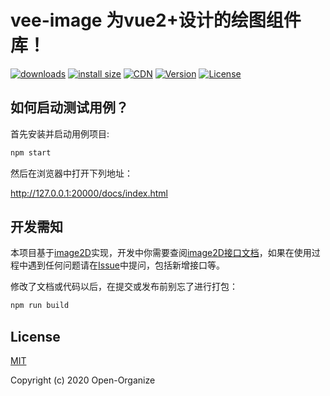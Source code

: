 # vee-image 为vue2+设计的绘图组件库！

<p>
  <a href="https://yelloxing.gitee.io/npm-downloads?interval=7&packages=vee-image"><img src="https://img.shields.io/npm/dm/vee-image.svg" alt="downloads"></a>
  <a href="https://packagephobia.now.sh/result?p=vee-image"><img src="https://packagephobia.now.sh/badge?p=vee-image" alt="install size"></a>
  <a href="https://www.jsdelivr.com/package/npm/vee-image"><img src="https://data.jsdelivr.com/v1/package/npm/vee-image/badge" alt="CDN"></a>
  <a href="https://www.npmjs.com/package/vee-image"><img src="https://img.shields.io/npm/v/vee-image.svg" alt="Version"></a>
  <a href="https://github.com/Open-Organize/vee-image/blob/master/LICENSE"><img src="https://img.shields.io/npm/l/vee-image.svg" alt="License"></a>
</p>

如何启动测试用例？
-----------------------------

首先安装并启动用例项目:

```bash
npm start
```

然后在浏览器中打开下列地址：

http://127.0.0.1:20000/docs/index.html

开发需知
----------------------------

本项目基于[image2D](https://github.com/yelloxing/image2D)实现，开发中你需要查阅[image2D接口文档](https://yelloxing.gitee.io/image2d/#/guide)，如果在使用过程中遇到任何问题请在[Issue](https://github.com/yelloxing/image2D/issues)中提问，包括新增接口等。

修改了文档或代码以后，在提交或发布前别忘了进行打包：

```bash
npm run build
```

## License

[MIT](https://github.com/Open-Organize/vee-image/blob/master/LICENSE)

Copyright (c) 2020 Open-Organize
